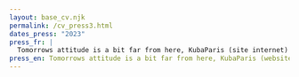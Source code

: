 ```yaml
---
layout: base_cv.njk
permalink: /cv_press3.html
dates_press: "2023"
press_fr: |
  Tomorrows attitude is a bit far from here, KubaParis (site internet)
press_en: Tomorrows attitude is a bit far from here, KubaParis (website)
---
```

